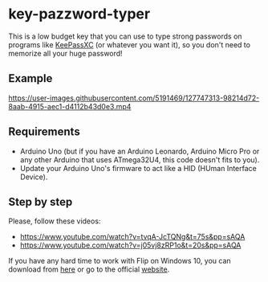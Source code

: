 # key-pazzword-typer
This is a low budget key that you can use to type strong passwords on programs like [KeePassXC](https://keepassxc.org/) (or whatever you want it), so you don't need to memorize all your huge password!

## Example
https://user-images.githubusercontent.com/5191469/127747313-98214d72-8aab-4915-aec1-d4112b43d0e3.mp4

## Requirements
- Arduino Uno (but if you have an Arduino Leonardo, Arduino Micro Pro or any other Arduino that uses ATmega32U4, this code doesn't fits to you).
- Update your Arduino Uno's firmware to act like a HID (HUman Interface Device).

## Step by step
Please, follow these videos:

- https://www.youtube.com/watch?v=tvqA-JcTQNg&t=75s&pp=sAQA
- https://www.youtube.com/watch?v=j05vj8zRP1o&t=20s&pp=sAQA

If you have any hard time to work with Flip on Windows 10, you can download from [here](http://77.161.176.191/domoticx/software/atmel_flip/JRE%20-%20Flip%20Installer%20-%203.4.7.112.exe.7z) or go to the official [website](https://www.microchip.com/developmenttools/ProductDetails/flip).
